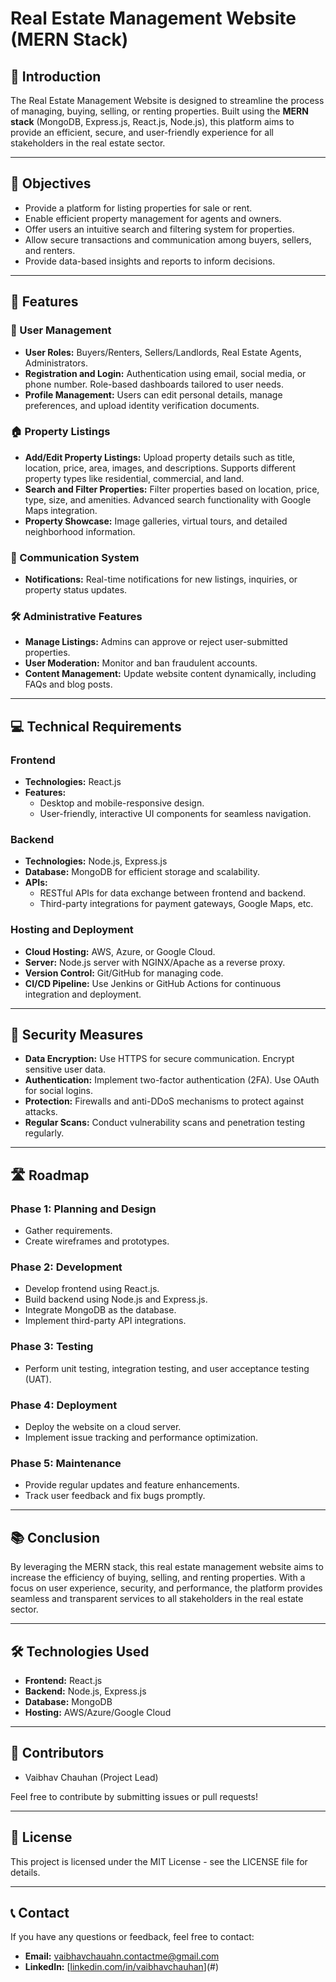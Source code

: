 # Real Estate Management Website (MERN Stack)

## 📖 Introduction
The Real Estate Management Website is designed to streamline the process of managing, buying, selling, or renting properties. Built using the **MERN stack** (MongoDB, Express.js, React.js, Node.js), this platform aims to provide an efficient, secure, and user-friendly experience for all stakeholders in the real estate sector.

---

## 🎯 Objectives
- Provide a platform for listing properties for sale or rent.
- Enable efficient property management for agents and owners.
- Offer users an intuitive search and filtering system for properties.
- Allow secure transactions and communication among buyers, sellers, and renters.
- Provide data-based insights and reports to inform decisions.

---

## 🚀 Features

### 🔐 User Management
- **User Roles:** Buyers/Renters, Sellers/Landlords, Real Estate Agents, Administrators.
- **Registration and Login:** Authentication using email, social media, or phone number. Role-based dashboards tailored to user needs.
- **Profile Management:** Users can edit personal details, manage preferences, and upload identity verification documents.

### 🏠 Property Listings
- **Add/Edit Property Listings:** Upload property details such as title, location, price, area, images, and descriptions. Supports different property types like residential, commercial, and land.
- **Search and Filter Properties:** Filter properties based on location, price, type, size, and amenities. Advanced search functionality with Google Maps integration.
- **Property Showcase:** Image galleries, virtual tours, and detailed neighborhood information.

### 💬 Communication System
- **Notifications:** Real-time notifications for new listings, inquiries, or property status updates.

### 🛠 Administrative Features
- **Manage Listings:** Admins can approve or reject user-submitted properties.
- **User Moderation:** Monitor and ban fraudulent accounts.
- **Content Management:** Update website content dynamically, including FAQs and blog posts.

---

## 💻 Technical Requirements

### Frontend
- **Technologies:** React.js
- **Features:**
  - Desktop and mobile-responsive design.
  - User-friendly, interactive UI components for seamless navigation.

### Backend
- **Technologies:** Node.js, Express.js
- **Database:** MongoDB for efficient storage and scalability.
- **APIs:**
  - RESTful APIs for data exchange between frontend and backend.
  - Third-party integrations for payment gateways, Google Maps, etc.

### Hosting and Deployment
- **Cloud Hosting:** AWS, Azure, or Google Cloud.
- **Server:** Node.js server with NGINX/Apache as a reverse proxy.
- **Version Control:** Git/GitHub for managing code.
- **CI/CD Pipeline:** Use Jenkins or GitHub Actions for continuous integration and deployment.

---

## 🔐 Security Measures
- **Data Encryption:** Use HTTPS for secure communication. Encrypt sensitive user data.
- **Authentication:** Implement two-factor authentication (2FA). Use OAuth for social logins.
- **Protection:** Firewalls and anti-DDoS mechanisms to protect against attacks.
- **Regular Scans:** Conduct vulnerability scans and penetration testing regularly.

---

## 🛣 Roadmap

### Phase 1: Planning and Design
- Gather requirements.
- Create wireframes and prototypes.

### Phase 2: Development
- Develop frontend using React.js.
- Build backend using Node.js and Express.js.
- Integrate MongoDB as the database.
- Implement third-party API integrations.

### Phase 3: Testing
- Perform unit testing, integration testing, and user acceptance testing (UAT).

### Phase 4: Deployment
- Deploy the website on a cloud server.
- Implement issue tracking and performance optimization.

### Phase 5: Maintenance
- Provide regular updates and feature enhancements.
- Track user feedback and fix bugs promptly.

---

## 📚 Conclusion
By leveraging the MERN stack, this real estate management website aims to increase the efficiency of buying, selling, and renting properties. With a focus on user experience, security, and performance, the platform provides seamless and transparent services to all stakeholders in the real estate sector.

---

## 🛠 Technologies Used
- **Frontend:** React.js
- **Backend:** Node.js, Express.js
- **Database:** MongoDB
- **Hosting:** AWS/Azure/Google Cloud

---

## 🤝 Contributors
- Vaibhav Chauhan (Project Lead)

Feel free to contribute by submitting issues or pull requests!

---

## 📄 License
This project is licensed under the MIT License - see the LICENSE file for details.

---

## 📞 Contact
If you have any questions or feedback, feel free to contact:
- **Email:** vaibhavchauahn.contactme@gmail.com
- **LinkedIn:** [[linkedin.com/in/vaibhavchauhan](https://www.linkedin.com/in/vaibhavchauhan15/)](#)



